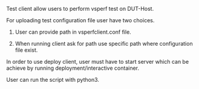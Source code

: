 Test client allow users to perform vsperf test on DUT-Host.

For uploading test configuration file user have two choices.

1. User can provide path in vsperfclient.conf file.

2. When running client ask for path use specific path where configuration file exist.

In order to use deploy client, user must have to start server which can be achieve by running deployment/interactive container.

User can run the script with python3.
